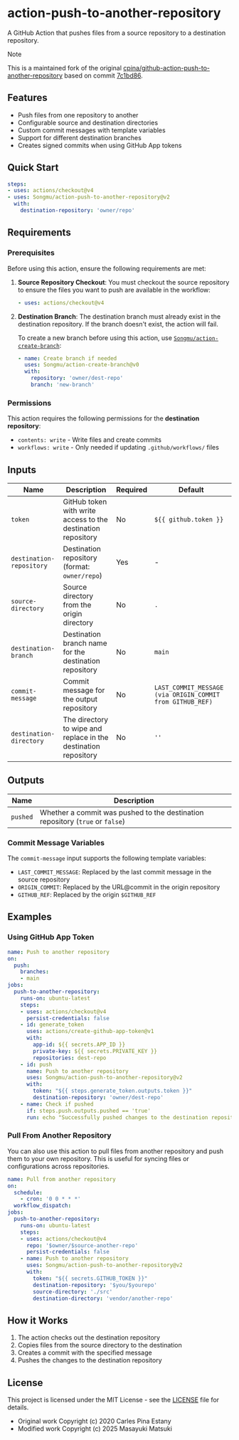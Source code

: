 # action-push-to-another-repository

A GitHub Action that pushes files from a source repository to a destination repository.

> [!NOTE]
> This is a maintained fork of the original [cpina/github-action-push-to-another-repository](https://github.com/cpina/github-action-push-to-another-repository) based on commit [7c1bd86](https://github.com/cpina/github-action-push-to-another-repository/commit/7c1bd869f38327ce403753fc2a5769e26cacb5ac).

## Features
- Push files from one repository to another
- Configurable source and destination directories
- Custom commit messages with template variables
- Support for different destination branches
- Creates signed commits when using GitHub App tokens

## Quick Start

```yaml
steps:
- uses: actions/checkout@v4
- uses: Songmu/action-push-to-another-repository@v2
  with:
    destination-repository: 'owner/repo'
```

## Requirements

### Prerequisites

Before using this action, ensure the following requirements are met:

1. **Source Repository Checkout**: You must checkout the source repository to ensure the files you want to push are available in the workflow:
   ```yaml
   - uses: actions/checkout@v4
   ```

2. **Destination Branch**: The destination branch must already exist in the destination repository. If the branch doesn't exist, the action will fail.

   To create a new branch before using this action, use [`Songmu/action-create-branch`](https://github.com/Songmu/action-create-branch):
   ```yaml
   - name: Create branch if needed
     uses: Songmu/action-create-branch@v0
     with:
       repository: 'owner/dest-repo'
       branch: 'new-branch'
   ```

### Permissions

This action requires the following permissions for the **destination repository**:

- `contents: write` - Write files and create commits
- `workflows: write` - Only needed if updating `.github/workflows/` files


## Inputs

| Name | Description | Required | Default |
|------|-------------|----------|---------|
| `token` | GitHub token with write access to the destination repository | No | `${{ github.token }}` |
| `destination-repository` | Destination repository (format: `owner/repo`) | Yes | - |
| `source-directory` | Source directory from the origin directory | No | `.` |
| `destination-branch` | Destination branch name for the destination repository | No | `main` |
| `commit-message` | Commit message for the output repository | No | `LAST_COMMIT_MESSAGE (via ORIGIN_COMMIT from GITHUB_REF)` |
| `destination-directory` | The directory to wipe and replace in the destination repository | No | `''` |

## Outputs

| Name | Description |
|------|-------------|
| `pushed` | Whether a commit was pushed to the destination repository (`true` or `false`) |

### Commit Message Variables

The `commit-message` input supports the following template variables:

- `LAST_COMMIT_MESSAGE`: Replaced by the last commit message in the source repository
- `ORIGIN_COMMIT`: Replaced by the URL@commit in the origin repository
- `GITHUB_REF`: Replaced by the origin `$GITHUB_REF`

## Examples

### Using GitHub App Token

```yaml
name: Push to another repository
on:
  push:
    branches:
    - main
jobs:
  push-to-another-repository:
    runs-on: ubuntu-latest
    steps:
    - uses: actions/checkout@v4
      persist-credentials: false
    - id: generate_token
      uses: actions/create-github-app-token@v1
      with:
        app-id: ${{ secrets.APP_ID }}
        private-key: ${{ secrets.PRIVATE_KEY }}
        repositories: dest-repo
    - id: push
      name: Push to another repository
      uses: Songmu/action-push-to-another-repository@v2
      with:
        token: "${{ steps.generate_token.outputs.token }}"
        destination-repository: 'owner/dest-repo'
    - name: Check if pushed
      if: steps.push.outputs.pushed == 'true'
      run: echo "Successfully pushed changes to the destination repository"
```

### Pull From Another Repository

You can also use this action to pull files from another repository and push them to your own repository. This is useful for syncing files or configurations across repositories.

```yaml
name: Pull from another repository
on:
  schedule:
    - cron: '0 0 * * *'
  workflow_dispatch:
jobs:
  push-to-another-repository:
    runs-on: ubuntu-latest
    steps:
    - uses: actions/checkout@v4
      repo: '$owner/$source-another-repo'
      persist-credentials: false
    - name: Push to another repository
      uses: Songmu/action-push-to-another-repository@v2
      with:
        token: "${{ secrets.GITHUB_TOKEN }}"
        destination-repository: '$you/$yourepo'
        source-directory: './src'
        destination-directory: 'vendor/another-repo'
```

## How it Works
1. The action checks out the destination repository
2. Copies files from the source directory to the destination
3. Creates a commit with the specified message
4. Pushes the changes to the destination repository


## License

This project is licensed under the MIT License - see the [LICENSE](LICENSE) file for details.

- Original work Copyright (c) 2020 Carles Pina Estany
- Modified work Copyright (c) 2025 Masayuki Matsuki
